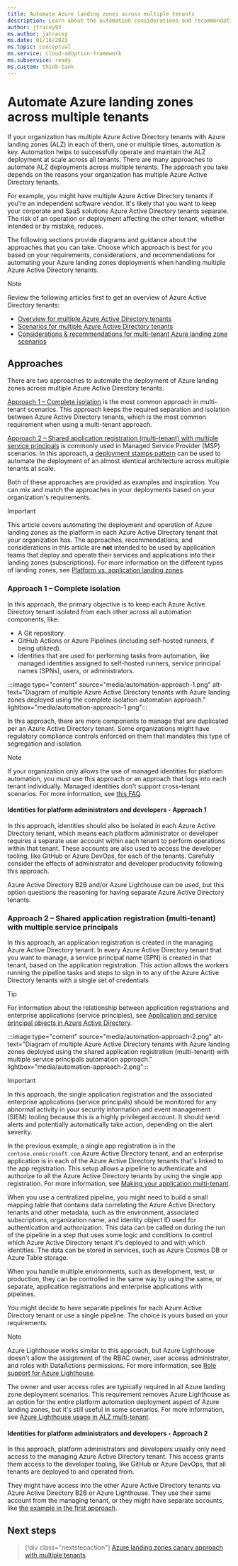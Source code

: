 ```yaml
---
title: Automate Azure landing zones across multiple tenants
description: Learn about the automation considerations and recommendations when handling multiple Azure Active Directory tenants alongside Azure landing zones.
author: jtracey93
ms.author: jatracey
ms.date: 01/16/2023
ms.topic: conceptual
ms.service: cloud-adoption-framework
ms.subservice: ready
ms.custom: think-tank
---
```


# Automate Azure landing zones across multiple tenants

If your organization has multiple Azure Active Directory tenants with Azure landing zones (ALZ) in each of them, one or multiple times, automation is key. Automation helps to successfully operate and maintain the ALZ deployment at scale across all tenants. There are many approaches to automate ALZ deployments across multiple tenants. The approach you take depends on the reasons your organization has multiple Azure Active Directory tenants.

For example, you might have multiple Azure Active Directory tenants if you're an independent software vendor. It's likely that you want to keep your corporate and SaaS solutions Azure Active Directory tenants separate. The risk of an operation or deployment affecting the other tenant, whether intended or by mistake, reduces.

The following sections provide diagrams and guidance about the approaches that you can take. Choose which approach is best for you based on your requirements, considerations, and recommendations for automating your Azure landing zones deployments when handling multiple Azure Active Directory tenants.

>[!NOTE]
> Review the following articles first to get an overview of Azure Active Directory tenants:
>
> - [Overview for multiple Azure Active Directory tenants](overview.md)
> - [Scenarios for multiple Azure Active Directory tenants](scenarios.md)
> - [Considerations & recommendations for multi-tenant Azure landing zone scenarios](considerations-recommendations.md)

## Approaches

There are two approaches to automate the deployment of Azure landing zones across multiple Azure Active Directory tenants.

[Approach 1 – Complete isolation](#approach-1--complete-isolation) is the most common approach in multi-tenant scenarios. This approach keeps the required separation and isolation between Azure Active Directory tenants, which is the most common requirement when using a multi-tenant approach.

[Approach 2 – Shared application registration (multi-tenant) with multiple service principals](#approach-2--shared-application-registration-multi-tenant-with-multiple-service-principals) is commonly used in Managed Service Provider (MSP) scenarios. In this approach, a [deployment stamps pattern](/azure/architecture/patterns/deployment-stamp) can be used to automate the deployment of an almost identical architecture across multiple tenants at scale.

Both of these approaches are provided as examples and inspiration. You can mix and match the approaches in your deployments based on your organization's requirements.

>[!IMPORTANT]
> This article covers automating the deployment and operation of Azure landing zones as the platform in each Azure Active Directory tenant that your organization has. The approaches, recommendations, and considerations in this article are **not** intended to be used by application teams that deploy and operate their services and applications into their landing zones (subscriptions). For more information on the different types of landing zones, see [Platform vs. application landing zones](../../index.md#platform-landing-zones-vs-application-landing-zones).

### Approach 1 – Complete isolation

In this approach, the primary objective is to keep each Azure Active Directory tenant isolated from each other across all automation components, like:

- A Git repository.
- GitHub Actions or Azure Pipelines (including self-hosted runners, if being utilized).
- Identities that are used for performing tasks from automation, like managed identities assigned to self-hosted runners, service principal names (SPNs), users, or administrators.

:::image type="content" source="media/automation-approach-1.png" alt-text="Diagram of multiple Azure Active Directory tenants with Azure landing zones deployed using the complete isolation automation approach." lightbox="media/automation-approach-1.png":::

In this approach, there are more components to manage that are duplicated per an Azure Active Directory tenant. Some organizations might have regulatory compliance controls enforced on them that mandates this type of segregation and isolation.

>[!NOTE]
> If your organization only allows the use of managed identities for platform automation, you must use this approach or an approach that logs into each tenant individually. Managed identities don't support cross-tenant scenarios. For more information, see [this FAQ](/azure/active-directory/managed-identities-azure-resources/managed-identities-faq#can-i-use-a-managed-identity-to-access-a-resource-in-a-different-directorytenant).

#### Identities for platform administrators and developers - Approach 1

In this approach, identities should also be isolated in each Azure Active Directory tenant, which means each platform administrator or developer requires a separate user account within each tenant to perform operations within that tenant. These accounts are also used to access the developer tooling, like GitHub or Azure DevOps, for each of the tenants. Carefully consider the effects of administrator and developer productivity following this approach.

Azure Active Directory B2B and/or Azure Lighthouse can be used, but this option questions the reasoning for having separate Azure Active Directory tenants.

### Approach 2 – Shared application registration (multi-tenant) with multiple service principals

In this approach, an application registration is created in the managing Azure Active Directory tenant. In every Azure Active Directory tenant that you want to manage, a service principal name (SPN) is created in that tenant, based on the application registration. This action allows the workers running the pipeline tasks and steps to sign in to any of the Azure Active Directory tenants with a single set of credentials.

>[!TIP]
> For information about the relationship between application registrations and enterprise applications (service principles), see [Application and service principal objects in Azure Active Directory](/azure/active-directory/develop/app-objects-and-service-principals).

:::image type="content" source="media/automation-approach-2.png" alt-text="Diagram of multiple Azure Active Directory tenants with Azure landing zones deployed using the shared application registration (multi-tenant) with multiple service principals automation approach." lightbox="media/automation-approach-2.png":::

>[!IMPORTANT]
> In this approach, the single application registration and the associated enterprise applications (service principals) should be monitored for any abnormal activity in your security information and event management (SIEM) tooling because this is a highly privileged account. It should send alerts and potentially automatically take action, depending on the alert severity.

In the previous example, a single app registration is in the `contoso.onmicrosoft.com` Azure Active Directory tenant, and an enterprise application is in each of the Azure Active Directory tenants that's linked to the app registration. This setup allows a pipeline to authenticate and authorize to all the Azure Active Directory tenants by using the single app registration. For more information, see [Making your application multi-tenant](/azure/active-directory/develop/howto-convert-app-to-be-multi-tenant).

When you use a centralized pipeline, you might need to build a small mapping table that contains data correlating the Azure Active Directory tenants and other metadata, such as the environment, associated subscriptions, organization name, and identity object ID used for authentication and authorization. This data can be called on during the run of the pipeline in a step that uses some logic and conditions to control which Azure Active Directory tenant it's deployed to and with which identities. The data can be stored in services, such as Azure Cosmos DB or Azure Table storage.

When you handle multiple environments, such as development, test, or production, they can be controlled in the same way by using the same, or separate, application registrations and enterprise applications with pipelines.

You might decide to have separate pipelines for each Azure Active Directory tenant or use a single pipeline. The choice is yours based on your requirements.

>[!NOTE]
> Azure Lighthouse works similar to this approach, but Azure Lighthouse doesn't allow the assignment of the RBAC owner, user access administrator, and roles with DataActions permissions. For more information, see [Role support for Azure Lighthouse](/azure/lighthouse/concepts/tenants-users-roles#role-support-for-azure-lighthouse).
>
> The owner and user access roles are typically required in all Azure landing zone deployment scenarios. This requirement removes Azure Lighthouse as an option for the entire platform automation deployment aspect of Azure landing zones, but it's still useful in some scenarios. For more information, see [Azure Lighthouse usage in ALZ multi-tenant](lighthouse.md).

#### Identities for platform administrators and developers - Approach 2

In this approach, platform administrators and developers usually only need access to the managing Azure Active Directory tenant. This access grants them access to the developer tooling, like GitHub or Azure DevOps, that all tenants are deployed to and operated from.

They might have access into the other Azure Active Directory tenants via Azure Active Directory B2B or Azure Lighthouse. They use their same account from the managing tenant, or they might have separate accounts, like [the example in the first approach](#approach-1--complete-isolation).

## Next steps

> [!div class="nextstepaction"]
> [Azure landing zones canary approach with multiple tenants](canary.md)
